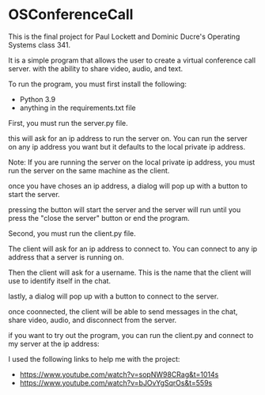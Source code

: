 # OSConferenceCall

This is the final project for Paul Lockett and Dominic Ducre's 
Operating Systems class 341.

It is a simple program that allows the user to create a virtual
conference call server. with the ability to share video, audio,
and text.

To run the program, you must first install the following:
- Python 3.9
- anything in the requirements.txt file

First, you must run the server.py file.

this will ask for an ip address to run the server on. You can
run the server on any ip address you want but it defaults to
the local private ip address.

Note: If you are running the server on the local private ip
address, you must run the server on the same machine as the
client.

once you have choses an ip address, a dialog will pop up with
a button to start the server.

pressing the button will start the server and the server will
run until you press the "close the server" button or end the
program.

Second, you must run the client.py file.

The client will ask for an ip address to connect to. You can
connect to any ip address that a server is running on.

Then the client will ask for a username. This is the name that
the client will use to identify itself in the chat.

lastly, a dialog will pop up with a button to connect to the
server.

once coonnected, the client will be able to send messages in
the chat, share video, audio, and disconnect from the server.

if you want to try out the program, you can run the client.py
and connect to my server at the ip address: 


I used the following links to help me with the project:
- https://www.youtube.com/watch?v=sopNW98CRag&t=1014s
- https://www.youtube.com/watch?v=bJOvYgSqrOs&t=559s

